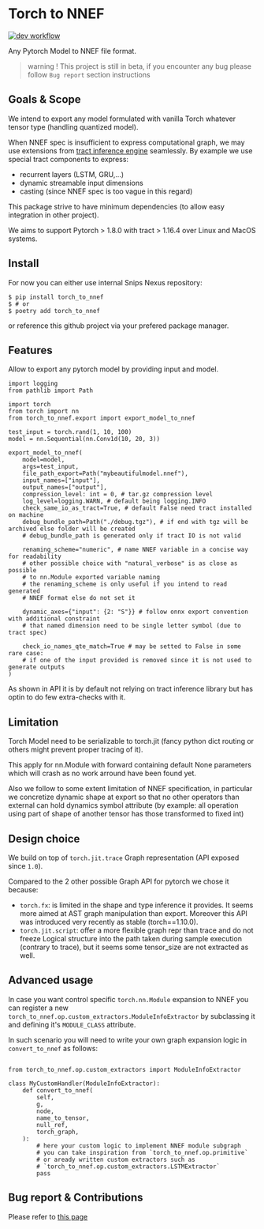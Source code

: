 # Torch to NNEF
[![dev workflow](https://github.com/sonos/torch-to-nnef/actions/workflows/dev.yml/badge.svg?branch=main)](https://github.com/sonos/torch-to-nnef/actions/workflows/dev.yml)

Any Pytorch Model to NNEF file format.

> warning ! This project is still in beta, if you encounter any bug please follow `Bug report` section instructions

## Goals & Scope

We intend to export any model formulated with vanilla Torch whatever tensor type
(handling quantized model).

When NNEF spec is insufficient to express computational graph, we may use extensions from
[tract inference engine](github.com/sonos/tract) seamlessly.
By example we use special tract components to express:
- recurrent layers (LSTM, GRU,...)
- dynamic streamable input dimensions
- casting (since NNEF spec is too vague in this regard)

This package strive to have minimum dependencies (to allow easy integration in other project).

We aims to support Pytorch > 1.8.0 with tract > 1.16.4 over Linux and MacOS systems.

## Install

For now you can either use internal Snips Nexus repository:
```
$ pip install torch_to_nnef
$ # or
$ poetry add torch_to_nnef
```

or reference this github project via your prefered package manager.

## Features

Allow to export any pytorch model by providing input and model.
```python3
import logging
from pathlib import Path

import torch
from torch import nn
from torch_to_nnef.export import export_model_to_nnef

test_input = torch.rand(1, 10, 100)
model = nn.Sequential(nn.Conv1d(10, 20, 3))

export_model_to_nnef(
    model=model,
    args=test_input,
    file_path_export=Path("mybeautifulmodel.nnef"),
    input_names=["input"],
    output_names=["output"],
    compression_level: int = 0, # tar.gz compression level
    log_level=logging.WARN, # default being logging.INFO
    check_same_io_as_tract=True, # default False need tract installed on machine
    debug_bundle_path=Path("./debug.tgz"), # if end with tgz will be archived else folder will be created
    # debug_bundle_path is generated only if tract IO is not valid

    renaming_scheme="numeric", # name NNEF variable in a concise way for readability
    # other possible choice with "natural_verbose" is as close as possible
    # to nn.Module exported variable naming
    # the renaming_scheme is only useful if you intend to read generated
    # NNEF format else do not set it

    dynamic_axes={"input": {2: "S"}} # follow onnx export convention with additional constraint
    # that named dimension need to be single letter symbol (due to tract spec)

    check_io_names_qte_match=True # may be setted to False in some rare case:
    # if one of the input provided is removed since it is not used to generate outputs
)
```

As shown in API it is by default not relying on tract inference library but has
optin to do few extra-checks with it.

## Limitation

Torch Model need to be serializable to torch.jit (fancy python dict routing
or others might prevent proper tracing of it).

This apply for nn.Module with forward containing default None parameters which
will crash as no work arround have been found yet.

Also we follow to some extent limitation of NNEF specification, in particular
we concretize dynamic shape at export so that no other operators than external
can hold dynamics symbol attribute (by example: all operation using part of shape
of another tensor has those transformed to fixed int)

## Design choice

We build on top of `torch.jit.trace` Graph representation (API exposed since `1.0`).

Compared to the 2 other possible Graph API for pytorch we chose it because:
- `torch.fx`: is limited in the shape and type inference it provides. It seems more
  aimed at AST graph manipulation than export. Moreover this API was introduced very
  recently as stable (torch==1.10.0).
- `torch.jit.script`: offer a more flexible graph repr than trace and do not freeze
  Logical structure into the path taken during sample execution (contrary to trace),
  but it seems some tensor_size are not extracted as well.

## Advanced usage

In case you want control specific `torch.nn.Module` expansion to NNEF you can
register a new `torch_to_nnef.op.custom_extractors.ModuleInfoExtractor` by
subclassing it and defining it's `MODULE_CLASS` attribute.

In such scenario you will need to write your own graph expansion logic in
`convert_to_nnef` as follows:

```python3

from torch_to_nnef.op.custom_extractors import ModuleInfoExtractor

class MyCustomHandler(ModuleInfoExtractor):
    def convert_to_nnef(
        self,
        g,
        node,
        name_to_tensor,
        null_ref,
        torch_graph,
    ):
        # here your custom logic to implement NNEF module subgraph
        # you can take inspiration from `torch_to_nnef.op.primitive`
        # or aready written custom extractors such as
        # `torch_to_nnef.op.custom_extractors.LSTMExtractor`
        pass
```

## Bug report & Contributions

Please refer to [this page](./CONTRIBUTING.md)
